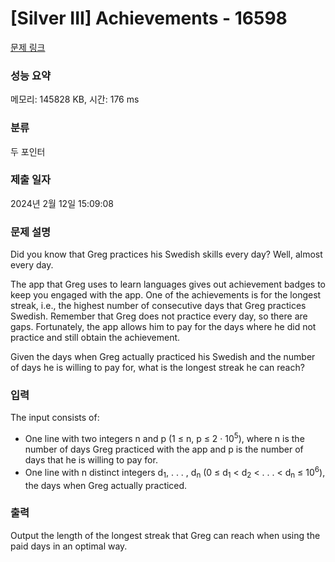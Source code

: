 # [Silver III] Achievements - 16598 

[문제 링크](https://www.acmicpc.net/problem/16598) 

### 성능 요약

메모리: 145828 KB, 시간: 176 ms

### 분류

두 포인터

### 제출 일자

2024년 2월 12일 15:09:08

### 문제 설명

<p>Did you know that Greg practices his Swedish skills every day? Well, almost every day.</p>

<p>The app that Greg uses to learn languages gives out achievement badges to keep you engaged with the app. One of the achievements is for the longest streak, i.e., the highest number of consecutive days that Greg practices Swedish. Remember that Greg does not practice every day, so there are gaps. Fortunately, the app allows him to pay for the days where he did not practice and still obtain the achievement.</p>

<p>Given the days when Greg actually practiced his Swedish and the number of days he is willing to pay for, what is the longest streak he can reach?</p>

### 입력 

 <p>The input consists of:</p>

<ul>
	<li>One line with two integers n and p (1 ≤ n, p ≤ 2 · 10<sup>5</sup>), where n is the number of days Greg practiced with the app and p is the number of days that he is willing to pay for.</li>
	<li>One line with n distinct integers d<sub>1</sub>, . . . , d<sub>n</sub> (0 ≤ d<sub>1</sub> < d<sub>2</sub> < . . . < d<sub>n</sub> ≤ 10<sup>6</sup>), the days when Greg actually practiced.</li>
</ul>

### 출력 

 <p>Output the length of the longest streak that Greg can reach when using the paid days in an optimal way.</p>

